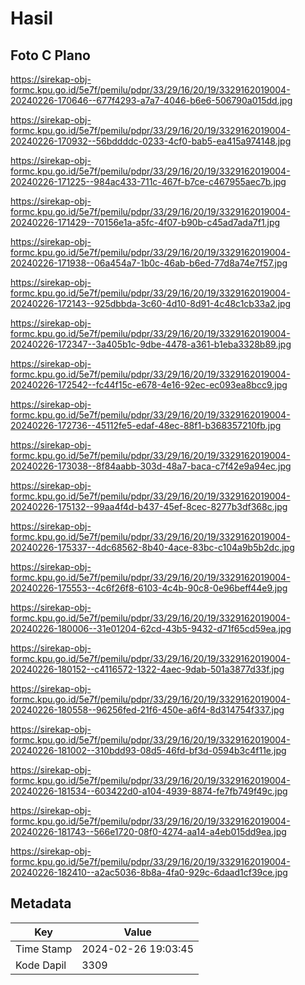 # Hasil

## Foto C Plano

https://sirekap-obj-formc.kpu.go.id/5e7f/pemilu/pdpr/33/29/16/20/19/3329162019004-20240226-170646--677f4293-a7a7-4046-b6e6-506790a015dd.jpg

https://sirekap-obj-formc.kpu.go.id/5e7f/pemilu/pdpr/33/29/16/20/19/3329162019004-20240226-170932--56bddddc-0233-4cf0-bab5-ea415a974148.jpg

https://sirekap-obj-formc.kpu.go.id/5e7f/pemilu/pdpr/33/29/16/20/19/3329162019004-20240226-171225--984ac433-711c-467f-b7ce-c467955aec7b.jpg

https://sirekap-obj-formc.kpu.go.id/5e7f/pemilu/pdpr/33/29/16/20/19/3329162019004-20240226-171429--70156e1a-a5fc-4f07-b90b-c45ad7ada7f1.jpg

https://sirekap-obj-formc.kpu.go.id/5e7f/pemilu/pdpr/33/29/16/20/19/3329162019004-20240226-171938--06a454a7-1b0c-46ab-b6ed-77d8a74e7f57.jpg

https://sirekap-obj-formc.kpu.go.id/5e7f/pemilu/pdpr/33/29/16/20/19/3329162019004-20240226-172143--925dbbda-3c60-4d10-8d91-4c48c1cb33a2.jpg

https://sirekap-obj-formc.kpu.go.id/5e7f/pemilu/pdpr/33/29/16/20/19/3329162019004-20240226-172347--3a405b1c-9dbe-4478-a361-b1eba3328b89.jpg

https://sirekap-obj-formc.kpu.go.id/5e7f/pemilu/pdpr/33/29/16/20/19/3329162019004-20240226-172542--fc44f15c-e678-4e16-92ec-ec093ea8bcc9.jpg

https://sirekap-obj-formc.kpu.go.id/5e7f/pemilu/pdpr/33/29/16/20/19/3329162019004-20240226-172736--45112fe5-edaf-48ec-88f1-b368357210fb.jpg

https://sirekap-obj-formc.kpu.go.id/5e7f/pemilu/pdpr/33/29/16/20/19/3329162019004-20240226-173038--8f84aabb-303d-48a7-baca-c7f42e9a94ec.jpg

https://sirekap-obj-formc.kpu.go.id/5e7f/pemilu/pdpr/33/29/16/20/19/3329162019004-20240226-175132--99aa4f4d-b437-45ef-8cec-8277b3df368c.jpg

https://sirekap-obj-formc.kpu.go.id/5e7f/pemilu/pdpr/33/29/16/20/19/3329162019004-20240226-175337--4dc68562-8b40-4ace-83bc-c104a9b5b2dc.jpg

https://sirekap-obj-formc.kpu.go.id/5e7f/pemilu/pdpr/33/29/16/20/19/3329162019004-20240226-175553--4c6f26f8-6103-4c4b-90c8-0e96beff44e9.jpg

https://sirekap-obj-formc.kpu.go.id/5e7f/pemilu/pdpr/33/29/16/20/19/3329162019004-20240226-180006--31e01204-62cd-43b5-9432-d71f65cd59ea.jpg

https://sirekap-obj-formc.kpu.go.id/5e7f/pemilu/pdpr/33/29/16/20/19/3329162019004-20240226-180152--c4116572-1322-4aec-9dab-501a3877d33f.jpg

https://sirekap-obj-formc.kpu.go.id/5e7f/pemilu/pdpr/33/29/16/20/19/3329162019004-20240226-180558--96256fed-21f6-450e-a6f4-8d314754f337.jpg

https://sirekap-obj-formc.kpu.go.id/5e7f/pemilu/pdpr/33/29/16/20/19/3329162019004-20240226-181002--310bdd93-08d5-46fd-bf3d-0594b3c4f11e.jpg

https://sirekap-obj-formc.kpu.go.id/5e7f/pemilu/pdpr/33/29/16/20/19/3329162019004-20240226-181534--603422d0-a104-4939-8874-fe7fb749f49c.jpg

https://sirekap-obj-formc.kpu.go.id/5e7f/pemilu/pdpr/33/29/16/20/19/3329162019004-20240226-181743--566e1720-08f0-4274-aa14-a4eb015dd9ea.jpg

https://sirekap-obj-formc.kpu.go.id/5e7f/pemilu/pdpr/33/29/16/20/19/3329162019004-20240226-182410--a2ac5036-8b8a-4fa0-929c-6daad1cf39ce.jpg


## Metadata

| Key        | Value               |
| ---------- | ------------------- |
| Time Stamp | 2024-02-26 19:03:45 |
| Kode Dapil | 3309                |



